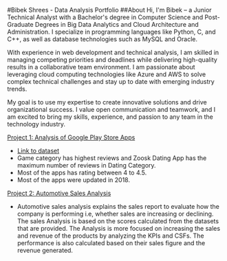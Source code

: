 #Bibek Shrees - Data Analysis Portfolio
##About
Hi, I'm Bibek – a Junior Technical Analyst with a Bachelor's degree in Computer Science and Post-Graduate Degrees in Big Data Analytics and Cloud Architecture and Administration. I specialize in programming languages like Python, C, and C++, as well as database technologies such as MySQL and Oracle.

With experience in web development and technical analysis, I am skilled in managing competing priorities and deadlines while delivering high-quality results in a collaborative team environment. I am passionate about leveraging cloud computing technologies like Azure and AWS to solve complex technical challenges and stay up to date with emerging industry trends.

My goal is to use my expertise to create innovative solutions and drive organizational success. I value open communication and teamwork, and I am excited to bring my skills, experience, and passion to any team in the technology industry.

[Project 1: Analysis of Google Play Store Apps](https://github.com/techwithbibek/Google-Play-Store-Data-Visualization)
- [Link to dataset](https://www.kaggle.com/lava18/google-play-store-apps)
- Game category has highest reviews and Zoosk Dating App  has the maximum number of reviews in Dating Category.
- Most of the apps has rating between 4 to 4.5.
- Most of the apps were updated in 2018.


[Project 2: Automotive Sales Analysis](https://github.com/techwithbibek/Automotive-Sales-Analysis)
- Automotive sales analysis explains the sales report to evaluate how the company is performing i.e, whether sales are increasing or declining. The sales Analysis is based on the scores calculated from the datasets that are provided. The Analysis is more focused on increasing the sales and revenue of the products by analyzing the KPIs and CSFs. The performance is also calculated based on their sales figure and the revenue generated.








